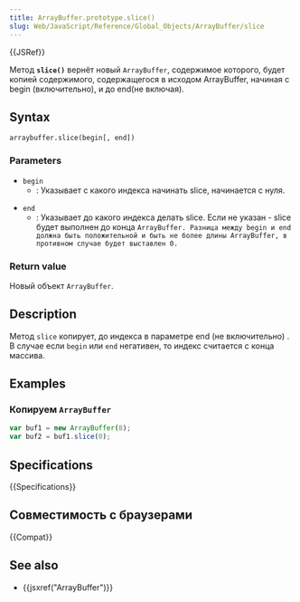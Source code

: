 ```yaml
---
title: ArrayBuffer.prototype.slice()
slug: Web/JavaScript/Reference/Global_Objects/ArrayBuffer/slice
---
```


{{JSRef}}

Метод **`slice()`** вернёт новый `ArrayBuffer`, содержимое которого, будет копией содержимого, содержащегося в исходом ArrayBuffer, начиная с begin (включительно), и до end(не включая).

## Syntax

```
arraybuffer.slice(begin[, end])
```

### Parameters

- `begin`
  - : Указывает с какого индекса начинать slice, начинается с нуля.

<!---->

- `end`
  - : Указывает до какого индекса делать slice. Если не указан - slice будет выполнен до конца `ArrayBuffer. Разница между begin и end должна быть положительной и быть не более длины ArrayBuffer, в противном случае будет выставлен 0.`

### Return value

Новый объект `ArrayBuffer`.

## Description

Метод `slice` копирует, до индекса в параметре end (не включительно) . В случае если `begin` или `end` негативен, то индекс считается с конца массива.

## Examples

### Копируем `ArrayBuffer`

```js
var buf1 = new ArrayBuffer(8);
var buf2 = buf1.slice(0);
```

## Specifications

{{Specifications}}

## Совместимость с браузерами

{{Compat}}

## See also

- {{jsxref("ArrayBuffer")}}
